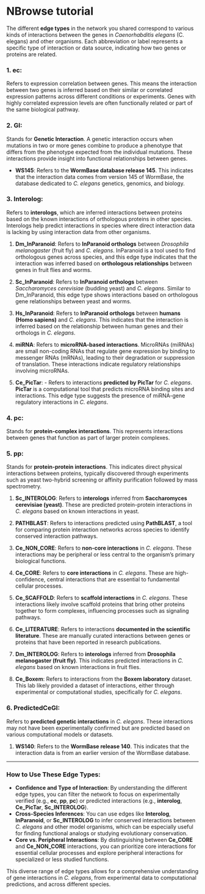 # NBrowse tutorial

The different **edge types** in the network you shared correspond to various kinds of interactions between the genes in *Caenorhabditis elegans* (C. elegans) and other organisms. Each abbreviation or label represents a specific type of interaction or data source, indicating how two genes or proteins are related. 


### 1. **ec**:
Refers to expression correlation between genes. This means the interaction between two genes is inferred based on their similar or correlated expression patterns across different conditions or experiments. Genes with highly correlated expression levels are often functionally related or part of the same biological pathway.

### 2. **GI**:
Stands for **Genetic Interaction**. A genetic interaction occurs when mutations in two or more genes combine to produce a phenotype that differs from the phenotype expected from the individual mutations. These interactions provide insight into functional relationships between genes.

  - **WS145**:
  Refers to the **WormBase database release 145**. This indicates that the interaction data comes from version 145 of WormBase, the database dedicated to *C. elegans* genetics, genomics, and biology.

### 3. **Interolog**:
Refers to **interologs**, which are inferred interactions between proteins based on the known interactions of orthologous proteins in other species. Interologs help predict interactions in species where direct interaction data is lacking by using interaction data from other organisms.
  
  1. **Dm_InParanoid**:
  Refers to **InParanoid orthologs** between *Drosophila melanogaster* (fruit fly) and *C. elegans*. InParanoid is a tool used to find orthologous genes across species, and this edge type indicates that the interaction was inferred based on **orthologous relationships** between genes in fruit flies and worms.

  2. **Sc_InParanoid**:
  Refers to **InParanoid orthologs** between *Saccharomyces cerevisiae* (budding yeast) and *C. elegans*. Similar to Dm_InParanoid, this edge type shows interactions based on orthologous gene relationships between yeast and worms.

  3. **Hs_InParanoid**:
  Refers to **InParanoid orthologs** between **humans (Homo sapiens)** and *C. elegans*. This indicates that the interaction is inferred based on the relationship between human genes and their orthologs in *C. elegans*.

  4. **miRNA**:
  Refers to **microRNA-based interactions**. MicroRNAs (miRNAs) are small non-coding RNAs that regulate gene expression by binding to messenger RNAs (mRNAs), leading to their degradation or suppression of translation. These interactions indicate regulatory relationships involving microRNAs.

  5. **Ce_PicTar**:
    - Refers to interactions **predicted by PicTar** for *C. elegans*. **PicTar** is a computational tool that predicts microRNA binding sites and interactions. This edge type suggests the presence of miRNA-gene regulatory interactions in *C. elegans*.
  
### 4. **pc**:
Stands for **protein-complex interactions**. This represents interactions between genes that function as part of larger protein complexes.

### 5. **pp**:
Stands for **protein-protein interactions**. This indicates direct physical interactions between proteins, typically discovered through experiments such as yeast two-hybrid screening or affinity purification followed by mass spectrometry.

  1. **Sc_INTEROLOG**:
  Refers to **interologs** inferred from **Saccharomyces cerevisiae (yeast)**. These are predicted protein-protein interactions in *C. elegans* based on known interactions in yeast.

  2. **PATHBLAST**:
  Refers to interactions predicted using **PathBLAST**, a tool for comparing protein interaction networks across species to identify conserved interaction pathways.

  3. **Ce_NON_CORE**:
  Refers to **non-core interactions** in *C. elegans*. These interactions may be peripheral or less central to the organism’s primary biological functions.

  4. **Ce_CORE**:
  Refers to **core interactions** in *C. elegans*. These are high-confidence, central interactions that are essential to fundamental cellular processes.

  5. **Ce_SCAFFOLD**:
  Refers to **scaffold interactions** in *C. elegans*. These interactions likely involve scaffold proteins that bring other proteins together to form complexes, influencing processes such as signaling pathways.

  6. **Ce_LITERATURE**:
  Refers to interactions **documented in the scientific literature**. These are manually curated interactions between genes or proteins that have been reported in research publications.

  7. **Dm_INTEROLOG**:
  Refers to **interologs** inferred from **Drosophila melanogaster (fruit fly)**. This indicates predicted interactions in *C. elegans* based on known interactions in fruit flies.

  8. **Ce_Boxem**:
  Refers to interactions from the **Boxem laboratory** dataset. This lab likely provided a dataset of interactions, either through experimental or computational studies, specifically for *C. elegans*.

### 6. **PredictedCeGI**:
  Refers to **predicted genetic interactions** in *C. elegans*. These interactions may not have been experimentally confirmed but are predicted based on various computational models or datasets.

  1. **WS140**:
  Refers to the **WormBase release 140**. This indicates that the interaction data is from an earlier version of the WormBase database.

---

### How to Use These Edge Types:
- **Confidence and Type of Interaction**: By understanding the different edge types, you can filter the network to focus on experimentally verified (e.g., **ec**, **pp**, **pc**) or predicted interactions (e.g., **interolog**, **Ce_PicTar**, **Sc_INTEROLOG**).
- **Cross-Species Inferences**: You can use edges like **Interolog**, **InParanoid**, or **Sc_INTEROLOG** to infer conserved interactions between *C. elegans* and other model organisms, which can be especially useful for finding functional analogs or studying evolutionary conservation.
- **Core vs. Peripheral Interactions**: By distinguishing between **Ce_CORE** and **Ce_NON_CORE** interactions, you can prioritize core interactions for essential cellular processes and explore peripheral interactions for specialized or less studied functions.

This diverse range of edge types allows for a comprehensive understanding of gene interactions in *C. elegans*, from experimental data to computational predictions, and across different species.
